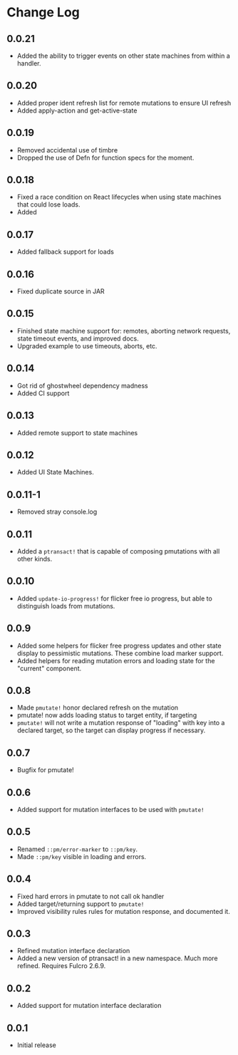# Change Log

0.0.21
------
- Added the ability to trigger events on other state machines from within a handler.

0.0.20
------
- Added proper ident refresh list for remote mutations to ensure UI refresh
- Added apply-action and get-active-state

0.0.19
------
- Removed accidental use of timbre
- Dropped the use of Defn for function specs for the moment.

0.0.18
------
- Fixed a race condition on React lifecycles when using state machines that could lose loads.
- Added

0.0.17
------
- Added fallback support for loads

0.0.16
------
- Fixed duplicate source in JAR

0.0.15
------
- Finished state machine support for: remotes, aborting network
requests, state timeout events, and improved docs.
- Upgraded example to use timeouts, aborts, etc.

0.0.14
------
- Got rid of ghostwheel dependency madness
- Added CI support

0.0.13
------
- Added remote support to state machines

0.0.12
------
- Added UI State Machines.

0.0.11-1
--------
- Removed stray console.log 

0.0.11
------
- Added a `ptransact!` that is capable of composing pmutations with all other kinds.

0.0.10
------
- Added `update-io-progress!` for flicker free io progress, but able to distinguish
loads from mutations.

0.0.9
-----
- Added some helpers for flicker free progress updates and other state
display to pessimistic mutations. These combine load marker support.
- Added helpers for reading mutation errors and loading state for
the "current" component.

0.0.8
-----
- Made `pmutate!` honor declared refresh on the mutation
- pmutate! now adds loading status to target entity, if targeting
- `pmutate!` will not write a mutation response of "loading" with key into a
declared target, so the target can display progress if necessary.

0.0.7
-----
- Bugfix for pmutate!

0.0.6
-----
- Added support for mutation interfaces to be used with `pmutate!`

0.0.5
-----
- Renamed `::pm/error-marker` to `::pm/key`.
- Made `::pm/key` visible in loading and errors.

0.0.4
-----
- Fixed hard errors in pmutate to not call ok handler
- Added target/returning support to `pmutate!`
- Improved visibility rules rules for mutation response, and documented it.

0.0.3
-----
- Refined mutation interface declaration
- Added a new version of ptransact! in a new namespace. Much more refined.
  Requires Fulcro 2.6.9.

0.0.2
-----
- Added support for mutation interface declaration

0.0.1
-----
- Initial release
